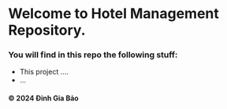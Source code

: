 # Welcome to Hotel Management Repository.
### You will find in this repo the following stuff:
* This project ....
* ...

#### © 2024 Đinh Gia Bảo